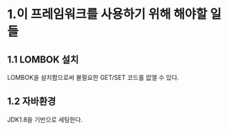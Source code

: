 1.이 프레임워크를 사용하기 위해 해야할 일들
=============
1.1 LOMBOK 설치 
-------------
LOMBOK을 설치함으로써 불필요한 GET/SET 코드를 없앨 수 있다.

1.2 자바환경
-------------
JDK1.8을 기반으로 세팅한다.


